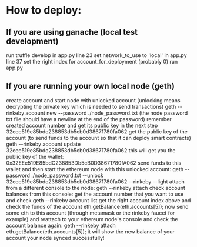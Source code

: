 # How to deploy:

## If you are using ganache (local test development)

run truffle develop
in app.py line 23 set network_to_use to 'local'
in app.py line 37 set the right index for account_for_deployment (probably 0)
run app.py

## If you are running your own local node (geth)
create account and start node with unlocked account (unlocking means decrypting the private key which is needed to send
transactions)
geth --rinkeby account new --password ./node_password.txt
(the node password txt file should have a newline at the end of the password) remember created account number and get its public key in the next step
32eee519e85bdc238853db5cb0d38671780fa062
get the public key of the account (to send funds to the account so that it can deploy smart contracts)
geth --rinkeby account update 32eee519e85bdc238853db5cb0d38671780fa062
this will get you the public key of the wallet:
0x32EEe519E85bdC238853Db5cB0D38671780fA062
send funds to this wallet and then start the ethereum node with this unlocked account:
geth --password ./node_password.txt --unlock 32eee519e85bdc238853db5cb0d38671780fa062 --rinkeby --light
attach from a different console to the node:
geth --rinkeby attach
check account balances from this console:
get the account number that you want to use and check
geth --rinkeby account list
get the right account index above and check the funds of the account
eth.getBalance(eth.accounts[5]);
now send some eth to this account (through metamask or the rinkeby faucet for example)
and reattach to your ethereum node's console and check the account balance again:
geth --rinkeby attach
eth.getBalance(eth.accounts[5]); it will show the new balance of your account your node synced successfully! 
